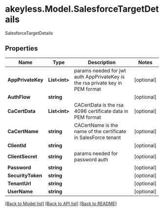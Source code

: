 # akeyless.Model.SalesforceTargetDetails
SalesforceTargetDetails

## Properties

Name | Type | Description | Notes
------------ | ------------- | ------------- | -------------
**AppPrivateKey** | **List&lt;int&gt;** | params needed for jwt auth AppPrivateKey is the rsa private key in PEM format | [optional] 
**AuthFlow** | **string** |  | [optional] 
**CaCertData** | **List&lt;int&gt;** | CACertData is the rsa 4096 certificate data in PEM format | [optional] 
**CaCertName** | **string** | CACertName is the name of the certificate in SalesForce tenant | [optional] 
**ClientId** | **string** |  | [optional] 
**ClientSecret** | **string** | params needed for password auth | [optional] 
**Password** | **string** |  | [optional] 
**SecurityToken** | **string** |  | [optional] 
**TenantUrl** | **string** |  | [optional] 
**UserName** | **string** |  | [optional] 

[[Back to Model list]](../README.md#documentation-for-models) [[Back to API list]](../README.md#documentation-for-api-endpoints) [[Back to README]](../README.md)

